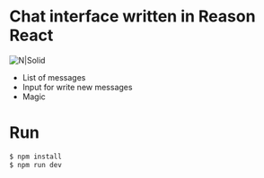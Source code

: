 # Chat interface written in Reason React

![N|Solid](https://i.ytimg.com/vi/SFcluy7n_0M/maxresdefault.jpg)

  - List of messages
  - Input for write new messages
  - Magic
  
 # Run

```sh
$ npm install
$ npm run dev

```


